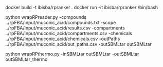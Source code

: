 
docker build -t ibisba/rpranker .
docker run -it ibisba/rpranker /bin/bash

python wrapRPreader.py -compounds ../rpFBA/input/muconic_acid/compounds.txt -scope ../rpFBA/input/muconic_acid/results.csv -compartments ../rpFBA/input/muconic_acid/compartments.csv -chemicals ../rpFBA/input/muconic_acid/chemicals.csv -outPaths ../rpFBA/input/muconic_acid/out_paths.csv -outSBMLtar outSBMLtar

python wrapRPthermo.py -inSBMLtar outSBMLtar -outSBMLtar outSBMLtar_thermo
